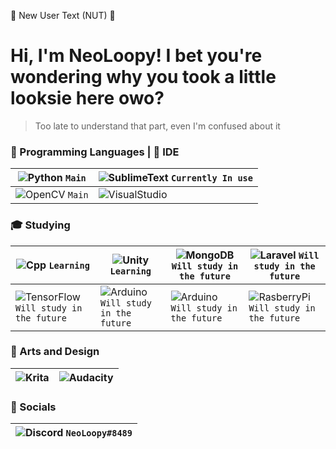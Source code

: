 :chestnut: New User Text (NUT) :chestnut:

# Hi, I'm NeoLoopy! I bet you're wondering why you took a little looksie here owo?
>Too late to understand that part, even I'm confused about it 




### :izakaya_lantern: Programming Languages | :repeat_one: IDE 

![Python]({https://img.shields.io/badge/Python-3776AB?style=for-the-badge&logo=python&logoColor=white}) `Main` | ![SublimeText]({https://img.shields.io/badge/sublime_text-%23575757.svg?&style=for-the-badge&logo=sublime-text&logoColor=important}) `Currently In use`
------------ | -------------
![OpenCV]({https://img.shields.io/badge/OpenCV-27338e?style=for-the-badge&logo=OpenCV&logoColor=white}) `Main` | ![VisualStudio]({https://img.shields.io/badge/Visual_Studio-5C2D91?style=for-the-badge&logo=visual%20studio&logoColor=white})


 
### :mortar_board: Studying

![Cpp]({https://img.shields.io/badge/C%2B%2B-00599C?style=for-the-badge&logo=c%2B%2B&logoColor=white}) `Learning` | ![Unity]({https://img.shields.io/badge/Unity-100000?style=for-the-badge&logo=unity&logoColor=white}) `Learning` |  ![MongoDB]({https://img.shields.io/badge/MongoDB-4EA94B?style=for-the-badge&logo=mongodb&logoColor=white}) `Will study in the future` | ![Laravel]({https://img.shields.io/badge/Laravel-FF2D20?style=for-the-badge&logo=laravel&logoColor=white}) `Will study in the future`
------------ | ------------- | ------------- | -------------
![TensorFlow]({https://img.shields.io/badge/TensorFlow-FF6F00?style=for-the-badge&logo=tensorflow&logoColor=white}) `Will study in the future` | ![Arduino]({https://img.shields.io/badge/Arduino-00979D?style=for-the-badge&logo=Arduino&logoColor=white}) `Will study in the future` | ![Arduino]({https://img.shields.io/badge/Arduino-00979D?style=for-the-badge&logo=Arduino&logoColor=white}) `Will study in the future` | ![RasberryPi]({https://img.shields.io/badge/Raspberry%20Pi-A22846?style=for-the-badge&logo=Raspberry%20Pi&logoColor=white}) `Will study in the future`


### :bento: Arts and Design

![Krita]({https://img.shields.io/badge/Krita-203759?style=for-the-badge&logo=krita&logoColor=EEF37B}) | ![Audacity]({https://img.shields.io/badge/Audacity-0000CC?style=for-the-badge&logo=audacity&logoColor=white}) 
------------ | -------------


### :rice_scene: Socials 

![Discord]({https://img.shields.io/badge/Discord-7289DA?style=for-the-badge&logo=discord&logoColor=white}) `NeoLoopy#8489` |
------------ |


<!---
Neoloopy/Neoloopy is a ✨ special ✨ repository because its `README.md` (this file) appears on your GitHub profile.
You can click the Preview link to take a look at your changes.
--->
